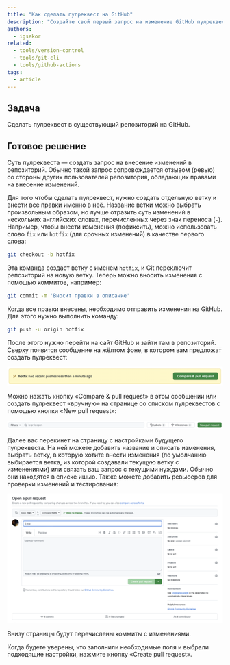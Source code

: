```yaml
---
title: "Как сделать пулреквест на GitHub"
description: "Создайте свой первый запрос на изменение GitHub пулреквеста."
authors:
  - igsekor
related:
  - tools/version-control
  - tools/git-cli
  - tools/github-actions
tags:
  - article
---
```


## Задача

Сделать пулреквест в существующий репозиторий на GitHub.

## Готовое решение

Суть пулреквеста — создать запрос на внесение изменений в репозиторий. Обычно такой запрос сопровождается отзывом (ревью) со стороны других пользователей репозитория, обладающих правами на внесение изменений.

Для того чтобы сделать пулреквест, нужно создать отдельную ветку и внести все правки именно в неё. Название ветки можно выбрать произвольным образом, но лучше отразить суть изменений в нескольких английских словах, перечисленных через знак переноса (`-`). Например, чтобы внести изменения (пофиксить), можно использовать слово `fix` или `hotfix` (для срочных изменений) в качестве первого слова:

```bash
git checkout -b hotfix
```

Эта команда создаст ветку с именем `hotfix`, и Git переключит репозиторий на новую ветку. Теперь можно вносить изменения с помощью коммитов, например:

```bash
git commit -m 'Вносит правки в описание'
```

Когда все правки внесены, необходимо отправить изменения на GitHub. Для этого нужно выполнить команду:

```bash
git push -u origin hotfix
```

После этого нужно перейти на сайт GitHub и зайти там в репозиторий. Сверху появится сообщение на жёлтом фоне, в котором вам предложат создать пулреквест:

![Сообщение «hotfix had recent pushes less than a minute ago». После него кнопка «Compare and pull request.»](images/compare-and-pull-request.png)

Можно нажать кнопку «Compare & pull request» в этом сообщении или создать пулреквест «вручную» на странице со списком пулреквестов с помощью кнопки «New pull request»:

![Кнопка «New pull request» для создания пулреквеста на странице со списком пулреквестов. Находится после поля для поиска по проекту с фильтрами.](images/new-pull-request.png)

Далее вас перекинет на страницу с настройками будущего пулреквеста. На ней можете добавить название и описать изменения, выбрать ветку, в которую хотите внести изменения (по умолчанию выбирается ветка, из которой создавали текущую ветку с изменениями) или связать ваш запрос с текущими нуждами. Обычно они находятся в списке ишью. Также можете добавить ревьюеров для проверки изменений и тестирования:

![Страница с настройками пулреквеста](images/open-pull-request.png)

Внизу страницы будут перечислены коммиты с изменениями.

Когда будете уверены, что заполнили необходимые поля и выбрали подходящие настройки, нажмите кнопку «Create pull request».
